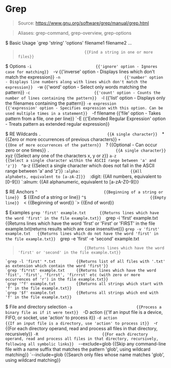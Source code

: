 # Grep

> Source: https://www.gnu.org/software/grep/manual/grep.html

> Aliases: grep-command, grep-overview, grep-options

$ Basic Usage
    `grep 'string' 'options' filename1 filename2 ...
>                                  {{Find a string in one or more files}} 

$ Options
    `-i                            {{'ignore' option - Ignores case for matching}} 
    `-v                            {{'inverse' option - Displays lines which don't match the expression}} 
    `-n                            {{'number' option - Displays line numbers along with lines which don't match the expression}} 
    `-w                            {{'word' option - Select only words matching the pattern}} 
    `-c                            {{'count' option - Counts the number of lines containing the pattern}} 
    `-l                            {{'list' option - Displays only the filenames containing the pattern}} 
    `-e expression                 {{'expression' option - Specifies expression with this option. Can be used multiple times in a statement}} 
    `-f filename                   {{'file' option - Takes pattern from a file, one per line}} 
    `-E                            {{'Extended Regular Expression' option - Treats pattern as extended regular expression}} 

$ RE Wildcards
    `.                             {{A single character}} 
    `*                             {{Zero or more occurrences of previous characters}} 
    `+                             {{One of more occurrences of the pattern}} 
    `?                             {{Optional - Can occur zero or one times}} 
    `.                             {{A single character}} 
    `xyz                           {{Select any one of the characters x, y or z}} 
    `a-z                           {{Select a single character within the ASCII range between 'a' and 'z'}} 
    `^a-z                          {{Select a single character which does not fall in the ASCII range between 'a' and 'z'}} 
    `:al­pha:                      {{All alphabets, equivalent to [a-zA-Z]}} 
    `:di­git:                      {{All numbers, equivalent to [0-9]}} 
    `:al­num:                      {{All alphanumeric, equivalent to [a-zA-Z0-9]}} 

$ RE Anchors
    `^                             {{Beginning of a string or line}} 
    `$                             {{End of a string or line}} 
    `^$                            {{Empty line}} 
    `\<                            {{Beginning of word}} 
    `\>                            {{End of word}} 

$ Examples
    `grep 'first' example.txt      {{Returns lines which have the word 'first' in the file example.txt}} 
    `grep -i 'first' example.txt   {{Returns lines which have the word 'first' or 'First' or 'FIRST' in the file example.txt(returns results which are case insensitive)}} 
    `grep -v 'first' example.txt   {{Returns lines which do not have the word 'first' in the file example.txt}} 
    `grep -e 'first' -e 'second' example.txt
>                                  {{Returns lines which have the word 'first' or 'second' in the file example.txt}} 
    `grep -l 'first' *.txt         {{Returns list of all files with '.txt' as extension which contain the word 'first'}} 
    `grep 'fi*rst' example.txt     {{Returns lines which have the word 'fist', 'first', 'firrst', 'firrrst' etc (with zero or more occurrences of 'r') in the file example.txt}} 
    `grep '^f' example.txt         {{Returns all strings which start with 'f' in the file example.txt}} 
    `grep '$f' example.txt         {{Returns all strings which end with 'f' in the file example.txt}} 

$ File and directory selection
    `-a                            {{Process a binary file as if it were text}} 
    `-D action                     {{'If an input file is a device, FIFO, or socket, use 'action' to process it}} 
    `-d action                     {{If an input file is a directory, use 'action' to process it}} 
    `-r                            {{For each directory operand, read and process all files in that directory, recursively}} 
    `-R                            {{For each directory operand, read and process all files in that directory, recursively, following all symbolic links}} 
    `--exclude=glob                {{Skip any command-line file with a name suffix that matches the pattern 'glob', using wildcard matching}} 
    `--include=glob                {{Search only files whose name matches 'glob', using wildcard matching}} 

